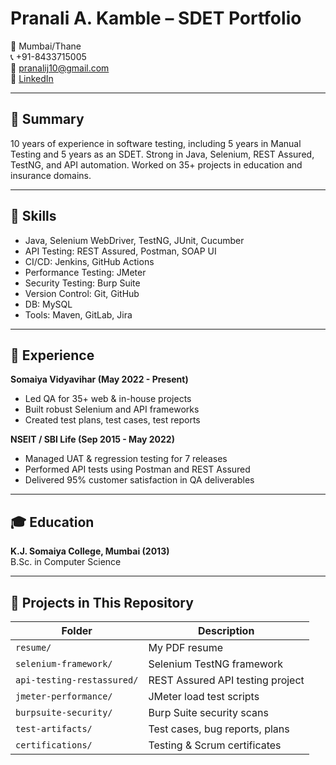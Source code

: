 # Pranali A. Kamble – SDET Portfolio

📍 Mumbai/Thane  
📞 +91-8433715005  
📧 pranalij10@gmail.com  
🔗 [LinkedIn](https://www.linkedin.com/in/pranali-abhishek-kamble-a1b5995b)

---

## 🧪 Summary

10 years of experience in software testing, including 5 years in Manual Testing and 5 years as an SDET. Strong in Java, Selenium, REST Assured, TestNG, and API automation. Worked on 35+ projects in education and insurance domains.

---

## 🔧 Skills

- Java, Selenium WebDriver, TestNG, JUnit, Cucumber  
- API Testing: REST Assured, Postman, SOAP UI  
- CI/CD: Jenkins, GitHub Actions  
- Performance Testing: JMeter  
- Security Testing: Burp Suite  
- Version Control: Git, GitHub  
- DB: MySQL  
- Tools: Maven, GitLab, Jira  

---

## 💼 Experience

**Somaiya Vidyavihar (May 2022 - Present)**  
- Led QA for 35+ web & in-house projects  
- Built robust Selenium and API frameworks  
- Created test plans, test cases, test reports

**NSEIT / SBI Life (Sep 2015 - May 2022)**  
- Managed UAT & regression testing for 7 releases  
- Performed API tests using Postman and REST Assured  
- Delivered 95% customer satisfaction in QA deliverables  

---

## 🎓 Education

**K.J. Somaiya College, Mumbai (2013)**  
B.Sc. in Computer Science

---

## 📂 Projects in This Repository

| Folder | Description |
|--------|-------------|
| `resume/` | My PDF resume |
| `selenium-framework/` | Selenium TestNG framework |
| `api-testing-restassured/` | REST Assured API testing project |
| `jmeter-performance/` | JMeter load test scripts |
| `burpsuite-security/` | Burp Suite security scans |
| `test-artifacts/` | Test cases, bug reports, plans |
| `certifications/` | Testing & Scrum certificates |
